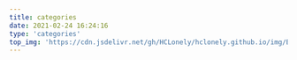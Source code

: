 ```yaml
---
title: categories
date: 2021-02-24 16:24:16
type: 'categories'
top_img: 'https://cdn.jsdelivr.net/gh/HCLonely/hclonely.github.io/img/Butterfly/002.webp'
---
```

